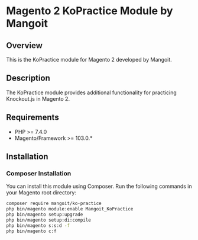 # Magento 2 KoPractice Module by Mangoit

## Overview

This is the KoPractice module for Magento 2 developed by Mangoit.

## Description

The KoPractice module provides additional functionality for practicing Knockout.js in Magento 2.

## Requirements

- PHP >= 7.4.0
- Magento/Framework >= 103.0.*

## Installation

### Composer Installation

You can install this module using Composer. Run the following commands in your Magento root directory:

```bash
composer require mangoit/ko-practice
php bin/magento module:enable Mangoit_KoPractice
php bin/magento setup:upgrade
php bin/magento setup:di:compile
php bin/magento s:s:d -f
php bin/magento c:f

